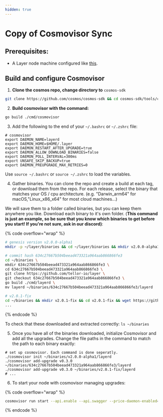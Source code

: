 ```yaml
---
hidden: true
---
```


# Copy of Cosmovisor Sync

## Prerequisites:

* A Layer node machine configured like [this](./).

## Build and configure Cosmovisor

1. **Clone the cosmos repo, change directory to** `cosmos-sdk`

```sh
git clone https://github.com/cosmos/cosmos-sdk && cd cosmos-sdk/tools/cosmovisor
```

2. **Build cosmovisor with the command:**

```sh
go build ./cmd/cosmovisor
```

3. Add the following to the end of your `~/.bashrc` or `~/.zshrc` file:

```
# cosmovisor
export DAEMON_NAME=layerd
export DAEMON_HOME=$HOME/.layer
export DAEMON_RESTART_AFTER_UPGRADE=true
export DAEMON_ALLOW_DOWNLOAD_BINARIES=false
export DAEMON_POLL_INTERVAL=300ms
export UNSAFE_SKIP_BACKUP=true
export DAEMON_PREUPGRADE_MAX_RETRIES=0
```

Use  `source ~/.bashrc` or `source ~/.zshrc` to load the variables.

4. Gather binaries. You can clone the repo and create a build at each tag, or download them from the repo. For each release, select the binary that matches your OS / cpu architecture. (e.g. "Darwin\_arm64" for macOS,"Linux\_x86\_x64" for most cloud machines...)&#x20;

We will save them to a folder called binaries, but you can keep them anywhere you like. Download each binary to it's own folder. (**This command is just an example, so be sure that you know which binaries to get before you start! If you're not sure, ask in our discord)**:

{% code overflow="wrap" %}
```sh
# genesis version v2.0.0-alpha1
mkdir -p ~/layer/binaries && cd ~/layer/binaries && mkdir v2.0.0-alpha1 && cd v2.0.0-alpha1 && wget https://github.com/tellor-io/layer/releases/download/v0.2.1/layer_Linux_x86_64.tar.gz && tar -xvzf layer_Linux_x86_64.tar.gz

# commit hash 634c27667b504beead473321a964aab866866fe3
cd ~/binaries \
mkdir 634c27667b504beead473321a964aab866866fe3 \
cd 634c27667b504beead473321a964aab866866fe3 \
git clone https://github.com/tellor-io/layer \
git checkout 634c27667b504beead473321a964aab866866fe3 \
go build ./cmd/layerd \
mv layerd ~/binaries/634c27667b504beead473321a964aab866866fe3/layerd

# v2.0.1-fix
cd ~/binaries && mkdir v2.0.1-fix && cd v2.0.1-fix && wget https://github.com/tellor-io/layer/releases/download/v2.0.1-fix/layer_Linux_x86_64.tar.gz && tar -xvzf layer_Linux_x86_64.tar.gz
...
```
{% endcode %}

To check that these downloaded and extracted correctly: `ls ~/binaries`

5. Once you have all of the binaries downloaded, initialize Cosmovisor and add all the upgrades. Change the file paths in the command to match the path to each binary exactly:

```shell
# set up cosmovisor. Each command is done seperatly.
./cosmovisor init ~/binaries/v2.0.0-alpha1/layerd
./cosmovisor add-upgrade v0.3.0 ~/binaries/634c27667b504beead473321a964aab866866fe3/layerd
./cosmovisor add-upgrade v0.3.0 ~/binaries/v2.0.1-fix/layerd
# ...
```

6. To start your node with cosmovisor managing upgrades:

{% code overflow="wrap" %}
```sh
cosmovisor run start --api.enable --api.swagger --price-daemon-enabled=false --panic-on-daemon-failure-enabled=false --key-name $ACCOUNT_NAME
```
{% endcode %}
